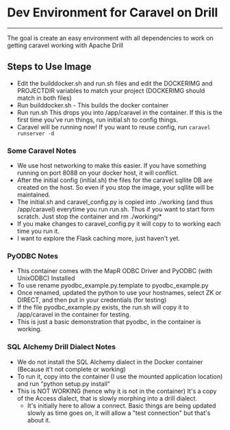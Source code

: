 # Dev Environment for Caravel on Drill
--------
The goal is create an easy environment with all dependencies to work on getting caravel working with Apache Drill 

## Steps to Use Image
* Edit the builddocker.sh and run.sh files and edit the DOCKERIMG and PROJECTDIR variables to match your project (DOCKERIMG should match in both files)
* Run builddocker.sh - This builds the docker container
* Run run.sh  This drops you into /app/caravel in the container. If this is the first time you've run things, run initial.sh to config things. 
* Caravel will be running now! If you want to reuse config, run ```caravel runserver -d```

### Some Caravel Notes
* We use host networking to make this easier. If you have something running on port 8088 on your docker host, it will conflict. 
* After the initial config (initial.sh) the files for the caravel sqllite DB are created on the host. So even if you stop the image, your sqllite will be maintained. 
* The initial.sh and caravel_config.py is copied into ./working (and thus /app/caravel) everytime you run run.sh. Thus if you want to start form scratch. Just stop the container and rm ./working/*
* If you make changes to caravel_config.py it will copy to to working each time you run it.  
* I want to explore the Flask caching more, just haven't yet. 

### PyODBC Notes
* This container comes with the MapR ODBC Driver and PyODBC (with UnixODBC) Installed
* To use rename pyodbc_example.py.template to pyodbc_example.py 
* Once renamed, updated the python to use your hostnames, select ZK or DIRECT, and then put in your credentials (for testing)
* If the file pyodbc_example.py exists, the run.sh will copy it to /app/caravel in the container for testing. 
* This is just a basic demonstration that pyodbc, in the container is working. 

### SQL Alchemy Drill Dialect Notes
* We do not install the SQL Alchemy dialect in the Docker container (Because it't not complete or working)
* To run it, copy into the container (I use the mounted application location) and run "python setup.py install"
* This is NOT WORKING (hence why it is not in the container) It's a copy of the Access dialect, that is slowly morphing into a drill dialect.
  * It's initially here to allow a connect. Basic things are being updated slowly as time goes on, it will allow a "test connection" but that's about it. 



